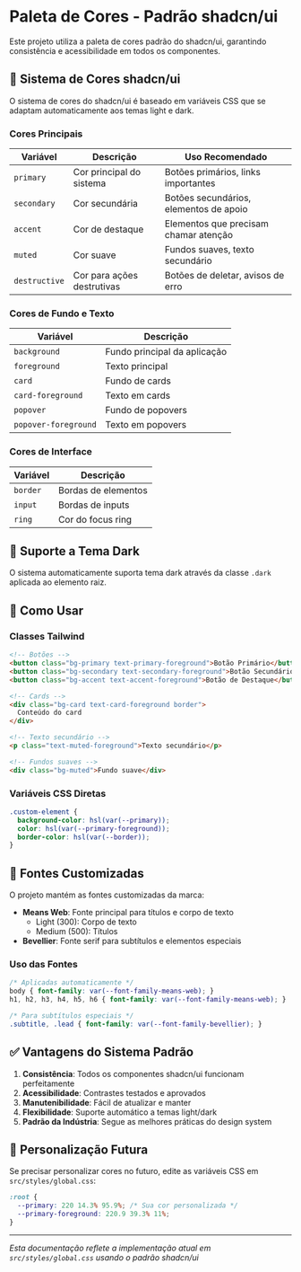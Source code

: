# Paleta de Cores - Padrão shadcn/ui

Este projeto utiliza a paleta de cores padrão do shadcn/ui, garantindo consistência e acessibilidade em todos os componentes.

## 🎨 Sistema de Cores shadcn/ui

O sistema de cores do shadcn/ui é baseado em variáveis CSS que se adaptam automaticamente aos temas light e dark.

### Cores Principais

| Variável | Descrição | Uso Recomendado |
|----------|-----------|-----------------|
| `primary` | Cor principal do sistema | Botões primários, links importantes |
| `secondary` | Cor secundária | Botões secundários, elementos de apoio |
| `accent` | Cor de destaque | Elementos que precisam chamar atenção |
| `muted` | Cor suave | Fundos suaves, texto secundário |
| `destructive` | Cor para ações destrutivas | Botões de deletar, avisos de erro |

### Cores de Fundo e Texto

| Variável | Descrição |
|----------|-----------|
| `background` | Fundo principal da aplicação |
| `foreground` | Texto principal |
| `card` | Fundo de cards |
| `card-foreground` | Texto em cards |
| `popover` | Fundo de popovers |
| `popover-foreground` | Texto em popovers |

### Cores de Interface

| Variável | Descrição |
|----------|-----------|
| `border` | Bordas de elementos |
| `input` | Bordas de inputs |
| `ring` | Cor do focus ring |

## 🌙 Suporte a Tema Dark

O sistema automaticamente suporta tema dark através da classe `.dark` aplicada ao elemento raiz.

## 📝 Como Usar

### Classes Tailwind
```html
<!-- Botões -->
<button class="bg-primary text-primary-foreground">Botão Primário</button>
<button class="bg-secondary text-secondary-foreground">Botão Secundário</button>
<button class="bg-accent text-accent-foreground">Botão de Destaque</button>

<!-- Cards -->
<div class="bg-card text-card-foreground border">
  Conteúdo do card
</div>

<!-- Texto secundário -->
<p class="text-muted-foreground">Texto secundário</p>

<!-- Fundos suaves -->
<div class="bg-muted">Fundo suave</div>
```

### Variáveis CSS Diretas
```css
.custom-element {
  background-color: hsl(var(--primary));
  color: hsl(var(--primary-foreground));
  border-color: hsl(var(--border));
}
```

## 🎨 Fontes Customizadas

O projeto mantém as fontes customizadas da marca:

- **Means Web**: Fonte principal para títulos e corpo de texto
  - Light (300): Corpo de texto
  - Medium (500): Títulos
- **Bevellier**: Fonte serif para subtítulos e elementos especiais

### Uso das Fontes
```css
/* Aplicadas automaticamente */
body { font-family: var(--font-family-means-web); }
h1, h2, h3, h4, h5, h6 { font-family: var(--font-family-means-web); }

/* Para subtítulos especiais */
.subtitle, .lead { font-family: var(--font-family-bevellier); }
```

## ✅ Vantagens do Sistema Padrão

1. **Consistência**: Todos os componentes shadcn/ui funcionam perfeitamente
2. **Acessibilidade**: Contrastes testados e aprovados
3. **Manutenibilidade**: Fácil de atualizar e manter
4. **Flexibilidade**: Suporte automático a temas light/dark
5. **Padrão da Indústria**: Segue as melhores práticas do design system

## 🔧 Personalização Futura

Se precisar personalizar cores no futuro, edite as variáveis CSS em `src/styles/global.css`:

```css
:root {
  --primary: 220 14.3% 95.9%; /* Sua cor personalizada */
  --primary-foreground: 220.9 39.3% 11%;
}
```

---

*Esta documentação reflete a implementação atual em `src/styles/global.css` usando o padrão shadcn/ui*